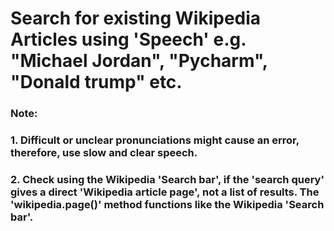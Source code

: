 # Search for existing Wikipedia Articles using 'Speech' e.g. "Michael Jordan", "Pycharm", "Donald trump" etc.
### Note: 
### 1. Difficult or unclear pronunciations might cause an error, therefore, use slow and clear speech.
### 2. Check using the Wikipedia 'Search bar', if the 'search query' gives a direct 'Wikipedia article page', not a list of results. The 'wikipedia.page()' method functions like the Wikipedia 'Search bar'.  
